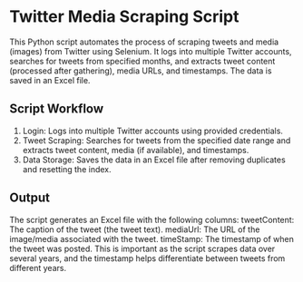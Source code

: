 # Twitter Media Scraping Script

This Python script automates the process of scraping tweets and media (images) from Twitter using Selenium. It logs into multiple Twitter accounts, searches for tweets from specified months, and extracts tweet content (processed after gathering), media URLs, and timestamps. The data is saved in an Excel file.

## Script Workflow

1. Login: Logs into multiple Twitter accounts using provided credentials.
2. Tweet Scraping: Searches for tweets from the specified date range and extracts tweet content, media (if available), and timestamps.
3. Data Storage: Saves the data in an Excel file after removing duplicates and resetting the index.

## Output

The script generates an Excel file with the following columns:
tweetContent: The caption of the tweet (the tweet text).
mediaUrl: The URL of the image/media associated with the tweet.
timeStamp: The timestamp of when the tweet was posted. This is important as the script scrapes data over several years, and the timestamp helps differentiate between tweets from different years.